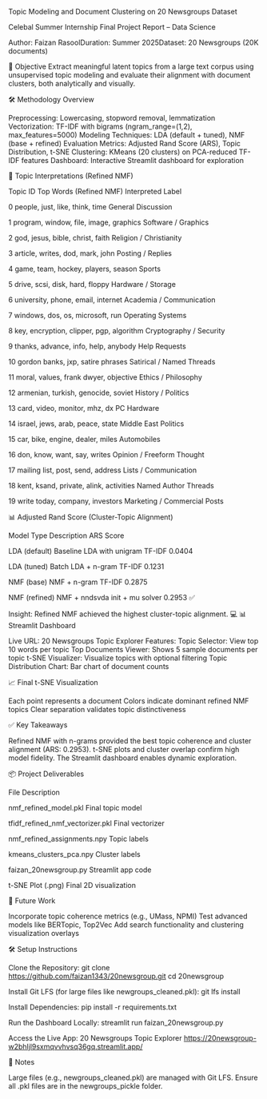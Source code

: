 Topic Modeling and Document Clustering on 20 Newsgroups Dataset

Celebal Summer Internship Final Project Report – Data Science

Author: Faizan RasoolDuration: Summer 2025Dataset: 20 Newsgroups (20K documents)


🎯 Objective
Extract meaningful latent topics from a large text corpus using unsupervised topic modeling and evaluate their alignment with document clusters, both analytically and visually.


🛠️ Methodology Overview

Preprocessing: Lowercasing, stopword removal, lemmatization
Vectorization: TF-IDF with bigrams (ngram_range=(1,2), max_features=5000)
Modeling Techniques: LDA (default + tuned), NMF (base + refined)
Evaluation Metrics: Adjusted Rand Score (ARS), Topic Distribution, t-SNE
Clustering: KMeans (20 clusters) on PCA-reduced TF-IDF features
Dashboard: Interactive Streamlit dashboard for exploration

🧾 Topic Interpretations (Refined NMF)



Topic ID
Top Words (Refined NMF)
Interpreted Label



0
people, just, like, think, time
General Discussion


1
program, window, file, image, graphics
Software / Graphics


2
god, jesus, bible, christ, faith
Religion / Christianity


3
article, writes, dod, mark, john
Posting / Replies


4
game, team, hockey, players, season
Sports


5
drive, scsi, disk, hard, floppy
Hardware / Storage


6
university, phone, email, internet
Academia / Communication


7
windows, dos, os, microsoft, run
Operating Systems


8
key, encryption, clipper, pgp, algorithm
Cryptography / Security


9
thanks, advance, info, help, anybody
Help Requests


10
gordon banks, jxp, satire phrases
Satirical / Named Threads


11
moral, values, frank dwyer, objective
Ethics / Philosophy


12
armenian, turkish, genocide, soviet
History / Politics


13
card, video, monitor, mhz, dx
PC Hardware


14
israel, jews, arab, peace, state
Middle East Politics


15
car, bike, engine, dealer, miles
Automobiles


16
don, know, want, say, writes
Opinion / Freeform Thought


17
mailing list, post, send, address
Lists / Communication


18
kent, ksand, private, alink, activities
Named Author Threads


19
write today, company, investors
Marketing / Commercial Posts


📊 Adjusted Rand Score (Cluster-Topic Alignment)



Model Type
Description
ARS Score



LDA (default)
Baseline LDA with unigram TF-IDF
0.0404


LDA (tuned)
Batch LDA + n-gram TF-IDF
0.1231


NMF (base)
NMF + n-gram TF-IDF
0.2875


NMF (refined)
NMF + nndsvda init + mu solver
0.2953 ✅


Insight: Refined NMF achieved the highest cluster-topic alignment.
💻 📊 Streamlit Dashboard

Live URL: 20 Newsgroups Topic Explorer
Features:
Topic Selector: View top 10 words per topic
Top Documents Viewer: Shows 5 sample documents per topic
t-SNE Visualizer: Visualize topics with optional filtering
Topic Distribution Chart: Bar chart of document counts



📈 Final t-SNE Visualization

Each point represents a document
Colors indicate dominant refined NMF topics
Clear separation validates topic distinctiveness

✅ Key Takeaways

Refined NMF with n-grams provided the best topic coherence and cluster alignment (ARS: 0.2953).
t-SNE plots and cluster overlap confirm high model fidelity.
The Streamlit dashboard enables dynamic exploration.

📦 Project Deliverables



File
Description



nmf_refined_model.pkl
Final topic model


tfidf_refined_nmf_vectorizer.pkl
Final vectorizer


nmf_refined_assignments.npy
Topic labels


kmeans_clusters_pca.npy
Cluster labels


faizan_20newsgroup.py
Streamlit app code


t-SNE Plot (.png)
Final 2D visualization


🚀 Future Work

Incorporate topic coherence metrics (e.g., UMass, NPMI)
Test advanced models like BERTopic, Top2Vec
Add search functionality and clustering visualization overlays

🛠️ Setup Instructions

Clone the Repository:
git clone https://github.com/faizan1343/20newsgroup.git
cd 20newsgroup


Install Git LFS (for large files like newgroups_cleaned.pkl):
git lfs install


Install Dependencies:
pip install -r requirements.txt


Run the Dashboard Locally:
streamlit run faizan_20newsgroup.py


Access the Live App: 20 Newsgroups Topic Explorer
https://20newsgroup-w2bhljl9sxmqvvhvsq36gq.streamlit.app/

📝 Notes

Large files (e.g., newgroups_cleaned.pkl) are managed with Git LFS.
Ensure all .pkl files are in the newgroups_pickle folder.
